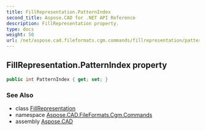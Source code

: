 ```yaml
---
title: FillRepresentation.PatternIndex
second_title: Aspose.CAD for .NET API Reference
description: FillRepresentation property. 
type: docs
weight: 50
url: /net/aspose.cad.fileformats.cgm.commands/fillrepresentation/patternindex/
---
```

## FillRepresentation.PatternIndex property

```csharp
public int PatternIndex { get; set; }
```

### See Also

* class [FillRepresentation](../)
* namespace [Aspose.CAD.FileFormats.Cgm.Commands](../../fillrepresentation/)
* assembly [Aspose.CAD](../../../)


